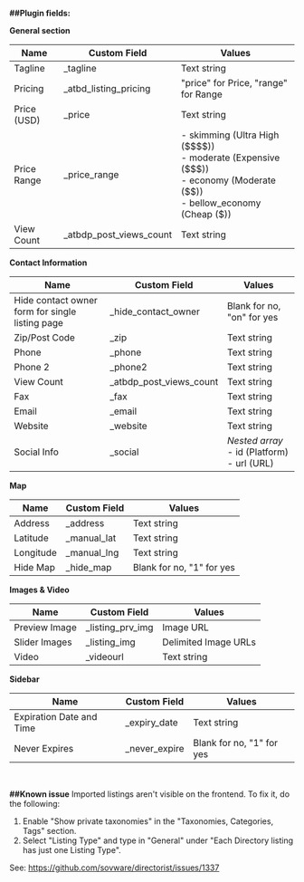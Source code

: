 

**##Plugin fields:**

**General section**
<table>
<thead>
<tr>
<th>Name</th>
<th>Custom Field</th>
<th>Values</th>
</tr>
</thead>
<tbody>
<tr>
<td>Tagline</td>
<td>_tagline</td>
<td>Text string</td>
</tr>
<tr>
<td>Pricing</td>
<td>_atbd_listing_pricing</td>
<td>"price" for Price, "range" for Range</td>
</tr>
<tr>
<td>Price (USD)</td>
<td>_price</td>
<td>Text string</td>
</tr>
<tr>
<td>Price Range</td>
<td>_price_range</td>
<td>
      - skimming (Ultra High ($$$$))<br>
      - moderate (Expensive ($$$))<br>
      - economy (Moderate ($$))<br>
      - bellow_economy (Cheap ($))</td>
</tr>
<tr>
<td>View Count</td>
<td>_atbdp_post_views_count</td>
<td>Text string</td>
</tr>
</tbody>
</table>
      

**Contact Information**

<table>
<thead>
<tr>
<th>Name</th>
<th>Custom Field</th>
<th>Values</th>
</tr>
</thead>
<tbody>
<tr>
<td>Hide contact owner form for single listing page</td>
<td>_hide_contact_owner</td>
<td>Blank for no, "on" for yes</td>
</tr>
<tr>
<td>Zip/Post Code</td>
<td>_zip</td>
<td>Text string</td>
</tr>
<tr>
<td>Phone</td>
<td>_phone</td>
<td>Text string</td>
</tr>
<tr>
<td>Phone 2</td>
<td>_phone2</td>
<td>Text string</td>
</tr>
<tr>
<td>View Count</td>
<td>_atbdp_post_views_count</td>
<td>Text string</td>
</tr>
<tr>
<td>Fax</td>
<td>_fax</td>
<td>Text string</td>
</tr>
<tr>
<td>Email</td>
<td>_email</td>
<td>Text string</td>
</tr>
<tr>
<td>Website</td>
<td>_website</td>
<td>Text string</td>
</tr>
<tr>
<td>Social Info</td>
<td>_social</td>
<td><i>Nested array</i><br>
- id (Platform)<br>
- url (URL)
</td>
</tr>
</tbody>
</table>      

**Map**

<table>
<thead>
<tr>
<th>Name</th>
<th>Custom Field</th>
<th>Values</th>
</tr>
</thead>
<tbody>
<tr>
<td>Address</td>
<td>_address</td>
<td>Text string</td>
</tr>
<tr>
<td>Latitude</td>
<td>_manual_lat</td>
<td>Text string</td>
</tr>
<tr>
<td>Longitude</td>
<td>_manual_lng</td>
<td>Text string</td>
</tr>
<tr>
<td>Hide Map</td>
<td>_hide_map</td>
<td>Blank for no, "1" for yes
</td>
</tr>
</tbody>
</table>

**Images & Video**

<table>
<thead>
<tr>
<th>Name</th>
<th>Custom Field</th>
<th>Values</th>
</tr>
</thead>
<tbody>
<tr>
<td>Preview Image</td>
<td>_listing_prv_img</td>
<td>Image URL</td>
</tr>
<tr>
<td>Slider Images</td>
<td>_listing_img</td>
<td>Delimited Image URLs</td>
</tr>
<tr>
<td>Video</td>
<td>_videourl</td>
<td>Text string</td>
</tr>
</tbody>
</table>

**Sidebar**

<table>
<thead>
<tr>
<th>Name</th>
<th>Custom Field</th>
<th>Values</th>
</tr>
</thead>
<tbody>
<tr>
<td>Expiration Date and Time</td>
<td>_expiry_date</td>
<td>Text string</td>
</tr>
<tr>
<td>Never Expires</td>
<td>_never_expire</td>
<td>Blank for no, "1" for yes</td>
</tr>
</tbody>
</table>

<br>

**##Known issue**
Imported listings aren't visible on the frontend. To fix it, do the following:
1. Enable "Show private taxonomies" in the "Taxonomies, Categories, Tags" section.
2. Select "Listing Type" and type in "General" under "Each Directory listing has just one Listing Type".
   
See: https://github.com/sovware/directorist/issues/1337
